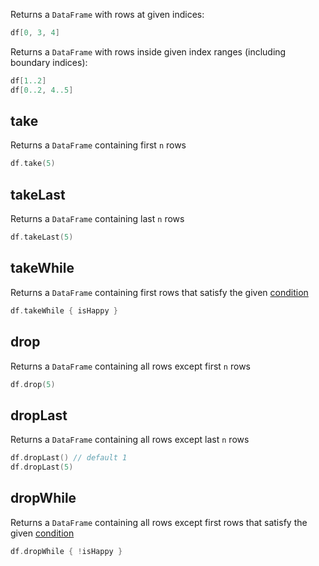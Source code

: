 [//]: # (title: Slice rows)

<!---IMPORT org.jetbrains.kotlinx.dataframe.samples.api.Access-->

Returns a `DataFrame` with rows at given indices:

<!---FUN getSeveralRowsByIndices-->

```kotlin
df[0, 3, 4]
```

<!---END-->

Returns a `DataFrame` with rows inside given index ranges (including boundary indices):

<!---FUN getSeveralRowsByRanges-->

```kotlin
df[1..2]
df[0..2, 4..5]
```

<!---END-->

## take

Returns a `DataFrame` containing first `n` rows

<!---FUN take-->

```kotlin
df.take(5)
```

<!---END-->

## takeLast

Returns a `DataFrame` containing last `n` rows

<!---FUN takeLast-->

```kotlin
df.takeLast(5)
```

<!---END-->

## takeWhile

Returns a `DataFrame` containing first rows that satisfy the given [condition](DataRow.md#row-conditions)

<!---FUN takeWhile-->

```kotlin
df.takeWhile { isHappy }
```

<!---END-->

## drop

Returns a `DataFrame` containing all rows except first `n` rows

<!---FUN drop-->

```kotlin
df.drop(5)
```

<!---END-->

## dropLast

Returns a `DataFrame` containing all rows except last `n` rows

<!---FUN dropLast-->

```kotlin
df.dropLast() // default 1
df.dropLast(5)
```

<!---END-->

## dropWhile

Returns a `DataFrame` containing all rows except first rows that satisfy the given [condition](DataRow.md#row-conditions)

<!---FUN dropWhile-->

```kotlin
df.dropWhile { !isHappy }
```

<!---END-->
